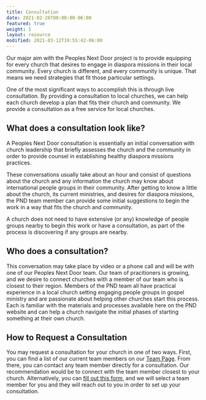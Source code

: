```yaml
---
title: Consultation
date: 2021-02-26T00:00:00-06:00
featured: true
weight: 1
layout: resource
modified: 2021-03-12T19:55:42-06:00
---
```


Our major aim with the Peoples Next Door project is to provide equipping for every church that desires to engage in diaspora missions in their local community. Every church is different, and every community is unique. That means we need strategies that fit those particular settings.

One of the most significant ways to accomplish this is through live consultation. By providing a consultation to local churches, we can help each church develop a plan that fits their church and community. We provide a consultation as a free service for local churches.

## What does a consultation look like?
A Peoples Next Door consultation is essentially an initial conversation with church leadership that briefly assesses the church and the community in order to provide counsel in establishing healthy diaspora missions practices.

These conversations usually take about an hour and consist of questions about the church and any information the church may know about international people groups in their community. After getting to know a little about the church, its current ministries, and desires for diaspora missions, the PND team member can provide some initial suggestions to begin the work in a way that fits the church and community.

A church does not need to have extensive (or any) knowledge of people groups nearby to begin this work or have a consultation, as part of the process is discovering if any groups are nearby.

## Who does a consultation?
This conversation may take place by video or a phone call and will be with one of our Peoples Next Door team. Our team of pracitioners is growing, and we desire to connect churches with a member of our team who is closest to their region. Members of the PND team all have practical experience in a local church setting engaging people groups in gospel ministry and are passionate about helping other churches start this process. Each is familiar with the materials and processes available here on the PND website and can help a church navigate the initial phases of starting something at their own church.

## How to Request a Consultation
You may request a consultation for your church in one of two ways. First, you can find a list of our current team members on our [Team Page](/pnd/team). From there, you can contact any team member directly for a consultation. Our recommendation would be to connect with the  team member closest to your church. Alternatively, you can [fill out this form](form.com), and we will select a team member for you and they will reach out to you in order to set up your consultation.